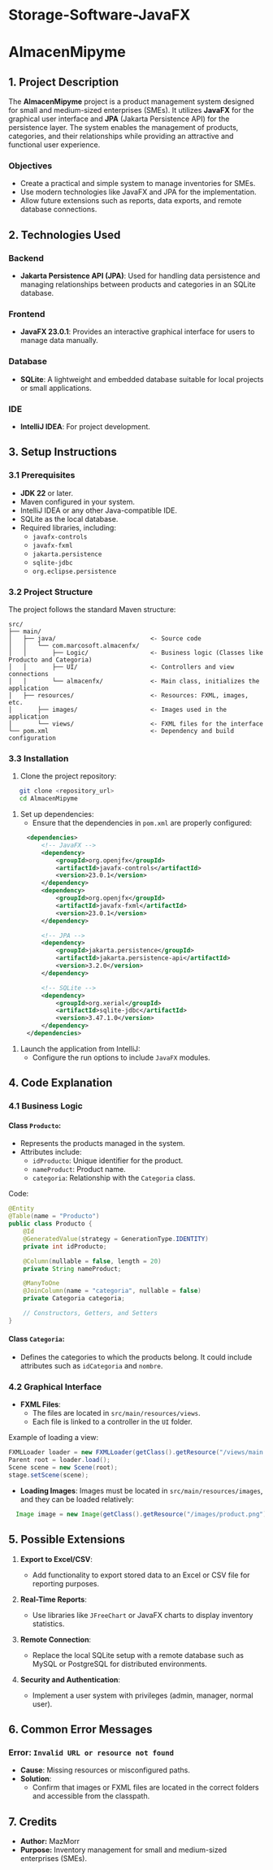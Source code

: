 # Storage-Software-JavaFX
# **AlmacenMipyme**
## **1. Project Description**
The **AlmacenMipyme** project is a product management system designed for small and medium-sized enterprises (SMEs). It utilizes **JavaFX** for the graphical user interface and **JPA** (Jakarta Persistence API) for the persistence layer. The system enables the management of products, categories, and their relationships while providing an attractive and functional user experience.
### **Objectives**
- Create a practical and simple system to manage inventories for SMEs.
- Use modern technologies like JavaFX and JPA for the implementation.
- Allow future extensions such as reports, data exports, and remote database connections.

## **2. Technologies Used**
### **Backend**
- **Jakarta Persistence API (JPA)**: Used for handling data persistence and managing relationships between products and categories in an SQLite database.

### **Frontend**
- **JavaFX 23.0.1**: Provides an interactive graphical interface for users to manage data manually.

### **Database**
- **SQLite**: A lightweight and embedded database suitable for local projects or small applications.

### **IDE**
- **IntelliJ IDEA**: For project development.

## **3. Setup Instructions**
### **3.1 Prerequisites**
- **JDK 22** or later.
- Maven configured in your system.
- IntelliJ IDEA or any other Java-compatible IDE.
- SQLite as the local database.
- Required libraries, including:
    - `javafx-controls`
    - `javafx-fxml`
    - `jakarta.persistence`
    - `sqlite-jdbc`
    - `org.eclipse.persistence`

### **3.2 Project Structure**
The project follows the standard Maven structure:
``` 
src/
├── main/
│   ├── java/                          <- Source code
│   │   └── com.marcosoft.almacenfx/
│   │       ├── Logic/                 <- Business logic (Classes like Producto and Categoria)
│   │       ├── UI/                    <- Controllers and view connections
│   │       └── almacenfx/             <- Main class, initializes the application
│   ├── resources/                     <- Resources: FXML, images, etc.
│       ├── images/                    <- Images used in the application
│       └── views/                     <- FXML files for the interface
└── pom.xml                            <- Dependency and build configuration
```
### **3.3 Installation**
1. Clone the project repository:
``` bash
   git clone <repository_url>
   cd AlmacenMipyme
```
1. Set up dependencies:
    - Ensure that the dependencies in `pom.xml` are properly configured:
``` xml
     <dependencies>
         <!-- JavaFX -->
         <dependency>
             <groupId>org.openjfx</groupId>
             <artifactId>javafx-controls</artifactId>
             <version>23.0.1</version>
         </dependency>
         <dependency>
             <groupId>org.openjfx</groupId>
             <artifactId>javafx-fxml</artifactId>
             <version>23.0.1</version>
         </dependency>

         <!-- JPA -->
         <dependency>
             <groupId>jakarta.persistence</groupId>
             <artifactId>jakarta.persistence-api</artifactId>
             <version>3.2.0</version>
         </dependency>

         <!-- SQLite -->
         <dependency>
             <groupId>org.xerial</groupId>
             <artifactId>sqlite-jdbc</artifactId>
             <version>3.47.1.0</version>
         </dependency>
     </dependencies>
```
1. Launch the application from IntelliJ:
    - Configure the run options to include `JavaFX` modules.

## **4. Code Explanation**
### **4.1 Business Logic**
#### Class `Producto`:
- Represents the products managed in the system.
- Attributes include:
    - `idProducto`: Unique identifier for the product.
    - `nameProduct`: Product name.
    - `categoria`: Relationship with the `Categoria` class.

Code:
``` java
@Entity
@Table(name = "Producto")
public class Producto {
    @Id
    @GeneratedValue(strategy = GenerationType.IDENTITY)
    private int idProducto;

    @Column(nullable = false, length = 20)
    private String nameProduct;

    @ManyToOne
    @JoinColumn(name = "categoria", nullable = false)
    private Categoria categoria;

    // Constructors, Getters, and Setters
}
```
#### Class `Categoria`:
- Defines the categories to which the products belong. It could include attributes such as `idCategoria` and `nombre`.

### **4.2 Graphical Interface**
- **FXML Files**:
    - The files are located in `src/main/resources/views`.
    - Each file is linked to a controller in the `UI` folder.

Example of loading a view:
``` java
FXMLLoader loader = new FXMLLoader(getClass().getResource("/views/main.fxml"));
Parent root = loader.load();
Scene scene = new Scene(root);
stage.setScene(scene);
```
- **Loading Images**:
  Images must be located in `src/main/resources/images`, and they can be loaded relatively:
``` java
  Image image = new Image(getClass().getResource("/images/product.png").toString());
```
## **5. Possible Extensions**
1. **Export to Excel/CSV**:
    - Add functionality to export stored data to an Excel or CSV file for reporting purposes.

2. **Real-Time Reports**:
    - Use libraries like `JFreeChart` or JavaFX charts to display inventory statistics.

3. **Remote Connection**:
    - Replace the local SQLite setup with a remote database such as MySQL or PostgreSQL for distributed environments.

4. **Security and Authentication**:
    - Implement a user system with privileges (admin, manager, normal user).

## **6. Common Error Messages**
### **Error: `Invalid URL or resource not found`**
- **Cause**: Missing resources or misconfigured paths.
- **Solution**:
    - Confirm that images or FXML files are located in the correct folders and accessible from the classpath.

## **7. Credits**
- **Author:** MazMorr
- **Purpose:** Inventory management for small and medium-sized enterprises (SMEs).
